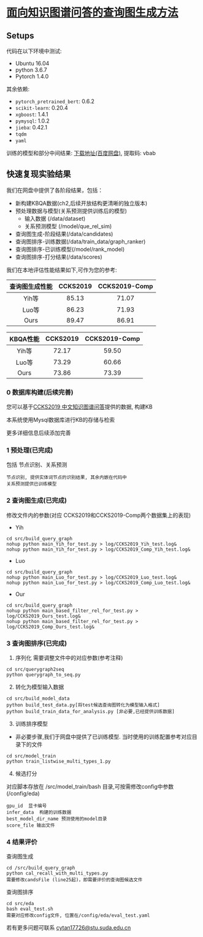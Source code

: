 # [面向知识图谱问答的查询图生成方法](https://github.com/cytan17726/KBQA_QueryGraphGeneration/tree/master)


## Setups

代码在以下环境中测试:

- Ubuntu 16.04
- python 3.6.7
- Pytorch 1.4.0

其余依赖:

- `pytorch_pretrained_bert`: 0.6.2
- `scikit-learn`: 0.20.4
- `xgboost`: 1.4.1
- `pymysql`: 1.0.2
- `jieba`: 0.42.1
- `tqdm`
- `yaml`

训练的模型和部分中间结果:
[下载地址(百度网盘)](https://pan.baidu.com/s/1UzczuOdBNAwjP9h8Sf0cjA), 提取码: vbab

## 快速复现实验结果

我们在网盘中提供了各阶段结果，包括：

- 新构建KBQA数据(ch2,后续开放结构更清晰的独立版本)
- 预处理数据与模型(关系预测提供训练后的模型)
    - 输入数据 (/data/dataset)
    - 关系预测模型 (/model/que_rel_sim)
- 查询图生成-阶段结果(/data/candidates)
- 查询图排序-训练数据(/data/train_data/graph_ranker)
- 查询图排序-已训练模型(/model/rank_model)
- 查询图排序-打分结果(/data/scores)

我们在本地评估性能结果如下,可作为您的参考:

|查询图生成性能|CCKS2019|CCKS2019-Comp|
|:---:|:---:|:---:|
|Yih等|85.13|71.07|
|Luo等|86.23|71.93|
|Ours|89.47|86.91|

|KBQA性能|CCKS2019|CCKS2019-Comp|
|:---:|:---:|:---:|
|Yih等|72.17|59.50|
|Luo等|73.29|60.66|
|Ours|73.86|73.39|


### 0 数据库构建(后续完善)

您可以基于[CCKS2019 中文知识图谱问答](https://www.biendata.xyz/competition/ccks_2019_6/data/)提供的数据, 构建KB

本系统使用Mysql数据库进行KB的存储与检索

更多详细信息后续添加完善

### 1 预处理(已完成)

包括 节点识别、关系预测

    节点识别, 提供实体词节点的识别结果, 其余内嵌在代码中
    关系预测提供已训练模型

### 2 查询图生成(已完成)
修改文件内的参数(对应 CCKS2019和CCKS2019-Comp两个数据集上的表现)

- Yih

```
cd src/build_query_graph
nohup python main_Yih_for_test.py > log/CCKS2019_Yih_test.log&
nohup python main_Yih_for_test.py > log/CCKS2019_Comp_Yih_test.log&
```

- Luo

```
cd src/build_query_graph
nohup python main_Luo_for_test.py > log/CCKS2019_Luo_test.log&
nohup python main_Luo_for_test.py > log/CCKS2019_Comp_Luo_test.log&
```

- Our

```
cd src/build_query_graph
nohup python main_based_filter_rel_for_test.py > log/CCKS2019_Ours_test.log&
nohup python main_based_filter_rel_for_test.py > log/CCKS2019_Comp_Ours_test.log&
```


### 3 查询图排序(已完成)

1. 序列化
需要调整文件中的对应参数(参考注释)
```
cd src/querygraph2seq
python querygraph_to_seq.py
```

2. 转化为模型输入数据

```
cd src/build_model_data
python build_test_data.py[将test候选查询图转化为模型输入格式]
python build_train_data_for_analysis.py [非必要,已经提供训练数据]
```

3. 训练排序模型

- 非必要步骤,我们于网盘中提供了已训练模型. 当时使用的训练配置参考对应目录下的文件
```
cd src/model_train
python train_listwise_multi_types_1.py
```

4. 候选打分

对应脚本存放在 /src/model_train/bash 目录,可按需修改config中参数(/config/eda)

```
gpu_id  显卡编号
infer_data  构建的训练数据
best_model_dir_name 预测使用的model目录
score_file 输出文件
```

### 4 结果评价

查询图生成

```
cd /src/build_query_graph
python cal_recall_with_multi_types.py
需要修改candsFile (line25起)，即需要评价的查询图候选文件
```

查询图排序

```
cd src/eda
bash eval_test.sh
需要对应修改config文件, 位置在/config/eda/eval_test.yaml
```

若有更多问题可联系 cytan17726@stu.suda.edu.cn